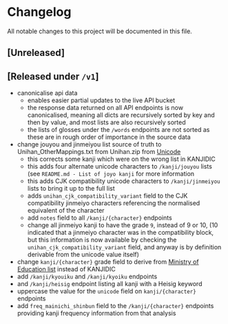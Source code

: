 # Changelog

All notable changes to this project will be documented in this file.

## [Unreleased]

## [Released under `/v1`]
- canonicalise api data
    - enables easier partial updates to the live API bucket
    - the response data returned on all API endpoints is now canonicalised,
      meaning all dicts are recursively sorted by key and then by value, and
      most lists are also recursively sorted
    - the lists of glosses under the `/words` endpoints are not sorted as these
      are in rough order of importance in the source data
- change jouyou and jinmeiyou list source of truth to Unihan_OtherMappings.txt from Unihan.zip from [Unicode](https://www.unicode.org/versions/components-15.0.0.html)
    - this corrects some kanji which were on the wrong list in KANJIDIC
    - this adds four alternate unicode characters to `/kanji/jouyou` lists (see
      `README.md - List of joyo kanji` for more information
    - this adds CJK compatibility unicode characters to `/kanji/jinmeiyou` lists to bring it up to the full list
    - adds `unihan_cjk_compatibility_variant` field to the CJK compatibility
      jinmeiyo characters referencing the normalised equivalent of the
      character
    - add `notes` field to all `/kanji/{character}` endpoints
    - change all jinmeiyo kanji to have the grade `9`, instead of 9 or 10, (10
      indicated that a jinmeiyo character was in the compatibility block, but
      this information is now available by checking the
      `unihan_cjk_compatibility_variant` field, and anyway is by definition
      derivable from the unicode value itself)
- change `kanji/{character}` grade field to derive from [Ministry of Education list](https://www.mext.go.jp/a_menu/shotou/new-cs/youryou/syo/koku/001.htm) instead of KANJIDIC
- add `/kanji/kyouiku` and `/kanji/kyoiku` endpoints
- and `/kanji/heisig` endpoint listing all kanji with a Heisig keyword
- uppercase the value for the `unicode` field on `kanji/{character}` endpoints
- add `freq_mainichi_shinbun` field to the `/kanji/{character}` endpoints providing kanji frequency information from that analysis
